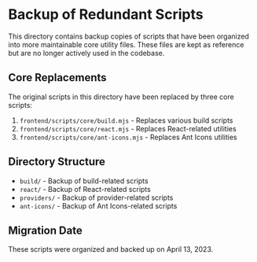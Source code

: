 # Backup of Redundant Scripts

This directory contains backup copies of scripts that have been organized into more maintainable core utility files. These files are kept as reference but are no longer actively used in the codebase.

## Core Replacements

The original scripts in this directory have been replaced by three core scripts:

1. `frontend/scripts/core/build.mjs` - Replaces various build scripts
2. `frontend/scripts/core/react.mjs` - Replaces React-related utilities
3. `frontend/scripts/core/ant-icons.mjs` - Replaces Ant Icons utilities

## Directory Structure

- `build/` - Backup of build-related scripts
- `react/` - Backup of React-related scripts
- `providers/` - Backup of provider-related scripts
- `ant-icons/` - Backup of Ant Icons-related scripts

## Migration Date

These scripts were organized and backed up on April 13, 2023. 